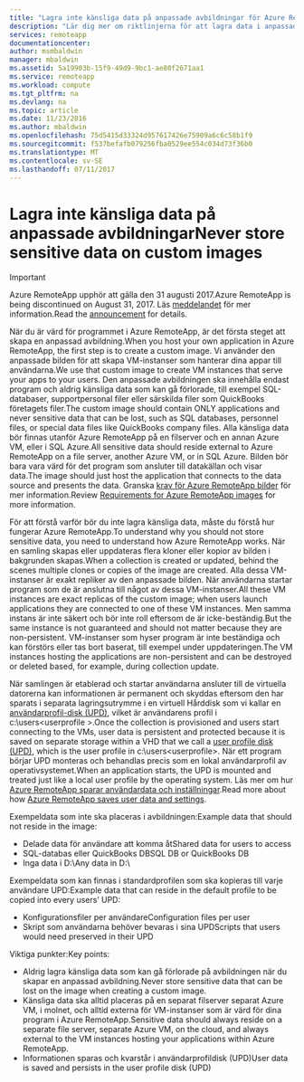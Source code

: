 ```yaml
---
title: "Lagra inte känsliga data på anpassade avbildningar för Azure RemoteApp | Microsoft Docs"
description: "Lär dig mer om riktlinjerna för att lagra data i anpassade avbildningar i Azure RemoteApp"
services: remoteapp
documentationcenter: 
author: msmbaldwin
manager: mbaldwin
ms.assetid: 5a19903b-15f9-49d9-9bc1-ae80f2671aa1
ms.service: remoteapp
ms.workload: compute
ms.tgt_pltfrm: na
ms.devlang: na
ms.topic: article
ms.date: 11/23/2016
ms.author: mbaldwin
ms.openlocfilehash: 75d5415d33324d957617426e75909a6c6c58b1f9
ms.sourcegitcommit: f537befafb079256fba0529ee554c034d73f36b0
ms.translationtype: MT
ms.contentlocale: sv-SE
ms.lasthandoff: 07/11/2017
---
```

# <a name="never-store-sensitive-data-on-custom-images"></a><span data-ttu-id="8a235-103">Lagra inte känsliga data på anpassade avbildningar</span><span class="sxs-lookup"><span data-stu-id="8a235-103">Never store sensitive data on custom images</span></span>
> [!IMPORTANT]
> <span data-ttu-id="8a235-104">Azure RemoteApp upphör att gälla den 31 augusti 2017.</span><span class="sxs-lookup"><span data-stu-id="8a235-104">Azure RemoteApp is being discontinued on August 31, 2017.</span></span> <span data-ttu-id="8a235-105">Läs [meddelandet](https://go.microsoft.com/fwlink/?linkid=821148) för mer information.</span><span class="sxs-lookup"><span data-stu-id="8a235-105">Read the [announcement](https://go.microsoft.com/fwlink/?linkid=821148) for details.</span></span>
> 
> 

<span data-ttu-id="8a235-106">När du är värd för programmet i Azure RemoteApp, är det första steget att skapa en anpassad avbildning.</span><span class="sxs-lookup"><span data-stu-id="8a235-106">When you host your own application in Azure RemoteApp, the first step is to create a custom image.</span></span> <span data-ttu-id="8a235-107">Vi använder den anpassade bilden för att skapa VM-instanser som hanterar dina appar till användarna.</span><span class="sxs-lookup"><span data-stu-id="8a235-107">We use that custom image to create VM instances that serve your apps to your users.</span></span> <span data-ttu-id="8a235-108">Den anpassade avbildningen ska innehålla endast program och aldrig känsliga data som kan gå förlorade, till exempel SQL-databaser, supportpersonal filer eller särskilda filer som QuickBooks företagets filer.</span><span class="sxs-lookup"><span data-stu-id="8a235-108">The custom image should contain ONLY applications and never sensitive data that can be lost, such as SQL databases, personnel files, or special data files like QuickBooks company files.</span></span> <span data-ttu-id="8a235-109">Alla känsliga data bör finnas utanför Azure RemoteApp på en filserver och en annan Azure VM, eller i SQL Azure.</span><span class="sxs-lookup"><span data-stu-id="8a235-109">All sensitive data should reside external to Azure RemoteApp on a file server, another Azure VM, or in SQL Azure.</span></span> <span data-ttu-id="8a235-110">Bilden bör bara vara värd för det program som ansluter till datakällan och visar data.</span><span class="sxs-lookup"><span data-stu-id="8a235-110">The image should just host the application that connects to the data source and presents the data.</span></span> <span data-ttu-id="8a235-111">Granska [krav för Azure RemoteApp bilder](remoteapp-imagereqs.md) för mer information.</span><span class="sxs-lookup"><span data-stu-id="8a235-111">Review [Requirements for Azure RemoteApp images](remoteapp-imagereqs.md) for more information.</span></span> 

<span data-ttu-id="8a235-112">För att förstå varför bör du inte lagra känsliga data, måste du förstå hur fungerar Azure RemoteApp.</span><span class="sxs-lookup"><span data-stu-id="8a235-112">To understand why you should not store sensitive data, you need to understand how Azure RemoteApp works.</span></span> <span data-ttu-id="8a235-113">När en samling skapas eller uppdateras flera kloner eller kopior av bilden i bakgrunden skapas.</span><span class="sxs-lookup"><span data-stu-id="8a235-113">When a collection is created or updated, behind the scenes multiple clones or copies of the image are created.</span></span> <span data-ttu-id="8a235-114">Alla dessa VM-instanser är exakt repliker av den anpassade bilden. När användarna startar program som de är anslutna till något av dessa VM-instanser.</span><span class="sxs-lookup"><span data-stu-id="8a235-114">All these VM instances are exact replicas of the custom image; when users launch applications they are connected to one of these VM instances.</span></span> <span data-ttu-id="8a235-115">Men samma instans är inte säkert och bör inte roll eftersom de är icke-beständig.</span><span class="sxs-lookup"><span data-stu-id="8a235-115">But the same instance is not guaranteed and should not matter because they are non-persistent.</span></span> <span data-ttu-id="8a235-116">VM-instanser som hyser program är inte beständiga och kan förstörs eller tas bort baserat, till exempel under uppdateringen.</span><span class="sxs-lookup"><span data-stu-id="8a235-116">The VM instances hosting the applications are non-persistent and can be destroyed or deleted based, for example, during collection update.</span></span> 

<span data-ttu-id="8a235-117">När samlingen är etablerad och startar användarna ansluter till de virtuella datorerna kan informationen är permanent och skyddas eftersom den har sparats i separata lagringsutrymme i en virtuell Hårddisk som vi kallar en [användarprofil-disk (UPD)](remoteapp-upd.md), vilket är användarens profil i c:\users\<userprofile >.</span><span class="sxs-lookup"><span data-stu-id="8a235-117">Once the collection is provisioned and users start connecting to the VMs, user data is persistent and protected because it is saved on separate storage within a VHD that we call a [user profile disk (UPD)](remoteapp-upd.md), which is the user profile in c:\users\<userprofile>.</span></span> <span data-ttu-id="8a235-118">När ett program börjar UPD monteras och behandlas precis som en lokal användarprofil av operativsystemet.</span><span class="sxs-lookup"><span data-stu-id="8a235-118">When an application starts, the UPD is mounted and treated just like a local user profile by the operating system.</span></span> <span data-ttu-id="8a235-119">Läs mer om hur [Azure RemoteApp sparar användardata och inställningar](remoteapp-upd.md).</span><span class="sxs-lookup"><span data-stu-id="8a235-119">Read more about how [Azure RemoteApp saves user data and settings](remoteapp-upd.md).</span></span>

<span data-ttu-id="8a235-120">Exempeldata som inte ska placeras i avbildningen:</span><span class="sxs-lookup"><span data-stu-id="8a235-120">Example data that should not reside in the image:</span></span>

* <span data-ttu-id="8a235-121">Delade data för användare att komma åt</span><span class="sxs-lookup"><span data-stu-id="8a235-121">Shared data for users to access</span></span>
* <span data-ttu-id="8a235-122">SQL-databas eller QuickBooks DB</span><span class="sxs-lookup"><span data-stu-id="8a235-122">SQL DB or QuickBooks DB</span></span>
* <span data-ttu-id="8a235-123">Inga data i D:\\</span><span class="sxs-lookup"><span data-stu-id="8a235-123">Any data in D:\\</span></span>

<span data-ttu-id="8a235-124">Exempeldata som kan finnas i standardprofilen som ska kopieras till varje användare UPD:</span><span class="sxs-lookup"><span data-stu-id="8a235-124">Example data that can reside in the default profile to be copied into every users’ UPD:</span></span>

* <span data-ttu-id="8a235-125">Konfigurationsfiler per användare</span><span class="sxs-lookup"><span data-stu-id="8a235-125">Configuration files per user</span></span>
* <span data-ttu-id="8a235-126">Skript som användarna behöver bevaras i sina UPD</span><span class="sxs-lookup"><span data-stu-id="8a235-126">Scripts that users would need preserved in their UPD</span></span>

<span data-ttu-id="8a235-127">Viktiga punkter:</span><span class="sxs-lookup"><span data-stu-id="8a235-127">Key points:</span></span>

* <span data-ttu-id="8a235-128">Aldrig lagra känsliga data som kan gå förlorade på avbildningen när du skapar en anpassad avbildning.</span><span class="sxs-lookup"><span data-stu-id="8a235-128">Never store sensitive data that can be lost on the image when creating a custom image.</span></span>
* <span data-ttu-id="8a235-129">Känsliga data ska alltid placeras på en separat filserver separat Azure VM, i molnet, och alltid externa för VM-instanser som är värd för dina program i Azure RemoteApp.</span><span class="sxs-lookup"><span data-stu-id="8a235-129">Sensitive data should always reside on a separate file server, separate Azure VM, on the cloud, and always external to the VM instances hosting your applications within Azure RemoteApp.</span></span> 
* <span data-ttu-id="8a235-130">Informationen sparas och kvarstår i användarprofildisk (UPD)</span><span class="sxs-lookup"><span data-stu-id="8a235-130">User data is saved and persists in the user profile disk (UPD)</span></span>

